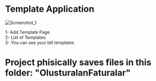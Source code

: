 # Template Application
![Screenshot_1](https://user-images.githubusercontent.com/40911975/156738869-19c8d78c-849d-4c91-b84d-69d971870342.png)


1- Add Template Page </br>
2- List of Templates </br>
3- You can see your bill templates </br>
# Project phisically saves files in this folder: "OlusturalanFaturalar"
